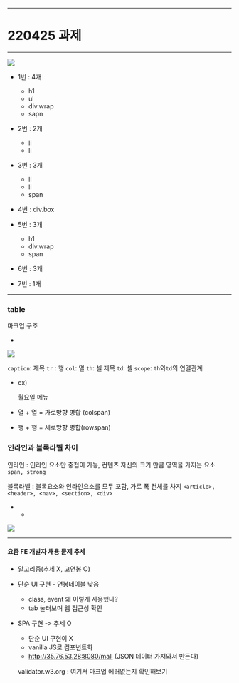<hr>

# 220425 과제
  
<hr>


![](https://imagedelivery.net/v7-TZByhOiJbNM9RaUdzSA/dfb439f7-cb50-4156-02b8-ec14e9fce300/public)

- 1번 : 4개 
  - h1
  - ul
  - div.wrap
  - sapn


- 2번 : 2개
   - li
   - li

 - 3번 : 3개
    - li
    - li
    - span

- 4번 : div.box
  
- 5번 : 3개
  - h1
  - div.wrap
  - span
  
- 6번 : 3개
- 7번 : 1개

<hr>


### table

마크업 구조

-
![](https://imagedelivery.net/v7-TZByhOiJbNM9RaUdzSA/1a49394e-4843-4982-47b6-94768f027c00/public)

```caption```: 제목
```tr``` : 행
```col```: 열
```th```: 셀 제목
```td```: 셀
```scope```: ```th```와```td```의 연결관계
- ex) 
	
	<th scope="col">월요일</th> 
	<th scope="row">메뉴</th>
	

- 열 + 열 = 가로방향 병합 (colspan)

- 행 + 행 = 세로방향 병합(rowspan)

### 인라인과 블록라벨 차이

인라인 : 인라인 요소만 중첩이 가능, 컨텐츠 자신의 크기 만큼 영역을 가지는 요소
``` span, strong```

블록라벨 : 블록요소와 인라인요소를 모두 포함, 가로 폭 전체를 차지
```<article>, <header>, <nav>, <section>, <div>```

- -
![](https://imagedelivery.net/v7-TZByhOiJbNM9RaUdzSA/e909a20b-9e01-4730-5fda-bdf509b16c00/public)



<hr>

 #### 요즘 FE 개발자 채용 문제 추세
- 알고리즘(추세 X, 고연봉 O)
- 단순 UI 구현 - 연봉테이블 낮음
    - class, event 왜 이렇게 사용했나?
    - tab 눌러보며 웹 접근성 확인
- SPA 구현 -> 추세 O
    - 단순 UI 구현이 X
    - vanilla JS로 컴포넌트화
    - http://35.76.53.28:8080/mall
    (JSON 데이터 가져와서 만든다) 



	validator.w3.org : 여기서 마크업 에러없는지 확인해보기
